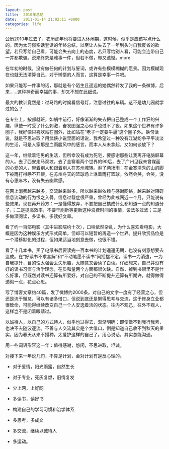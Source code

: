 ```yaml
---
layout: post
title:  2010年总结
date:   2011-01-14 21:02:11 +0800
categories: life
---
```

公历2010年过去了，农历虎年也将要进入休闲期，这时候，似乎是应该写点什么的。因为太习惯空话套话的年终总结，以至让人失去了一年到头时自我反省的欲望。若只写给自己看，可能会失去向上的态度，若只写给别人看，可能会连带自己一并都欺骗。说来终究是难事一件，但若不做，却又遗憾。more

在年初的时候，没有做任何的计划与誓词，或许有些模模糊糊的愿景。因为模糊现在也就无法清算自己，对于懒惰的人而言，这算是幸事一件吧。

如果只能写一件事的话，那就是有个陌生且遥远的她偶然转发了我的一条微博，后来……这种神奇而幸福的事，却又不想在此细说。

最大的教训竟然是：过马路的时候看信号灯，注意过往的车辆。这不是幼儿园就学过的么？

在专业上，按部就班，如蜗牛前行，好像渐渐的失去把自己整成一个工作狂的兴趣，纵使一时受了什么刺激，奋发图强之心似乎也过不了夜。如果这个世界有许多圈子，我好像只喜欢站在圈外，比如站在“老子一定要牛逼”这个圈子外。换句话说，就是不思进取？用武侠小说里面的话说，我希望过一种没有江湖纷争平平淡淡的生活，可是人家那是血雨腥风中的感言，而本人从未拿起，又如何谈放下？

这一年，继续着宅男的生活，但所幸没有成为死宅，要感谢那些让我离开电脑屏幕的人。去了西安走马观坟，去了金寨看两个世界的90后，去了广州见我未曾谋面的心爱的人，带着别人和跟着别人在苏州城转。淋了两场雨：在金寨清秀的山的脚下被雨打得睁不开眼，在苏州冬天的篮球场上淋着雨打篮球。依然会哭，会笑，没有心思麻木，没有失去幽默感。

在网上消费越来越多，交流越来越多，所以越来越依赖与感谢网络，越来越对阻碍信息流动的行为恨之入骨。信息过载症很严重，曾经为此戒网近一个月，只能说有些效果。现在再开药方：一是懂得放弃，不要把自己搞成什么都知道一点的知道分子，；二是提高效率，不要干刷新等更新这种浪费时间的事情，设法多过滤；三是多做深阅读，多读书，多读好文章。

看了约一百部电影（其中进影院约十次），口味依然杂乱，为什么喜欢看电影，大概是因为这种娱乐方式形式简单，但却可以短暂的再造一个世界。提升欣赏品位是一个潜移默化的过程，但如果适当地刻意去做，也很不错。

看了十几本书，买了电纸书后要读完一百本书的计划遥遥无期，也没有刻意想要去达成。在“好读书不求甚解”和“不动笔墨不读书”间摇摆不定。读书一为消遣，一为自我提升，目的性太强会丢失乐趣，太随意又会读了白读。仔细想来，自己并没有好的读书习惯与治学理念，在质和量两个方面都很欠缺。自然，掉到书眼里不是什么好事，但既然对读书还算有所爱好，对自己的不断提升还算有所期许，就得做得透彻一点，花点心思。

写了博客文章约40篇，发了微博约2000条。对自己的文字一度有了经营之心，但还是流于懈怠，可以有诸多借口，但说到底还是懒得思考与交流，这于修身立业都很致命，可能得继续改变自己一个人安逸着活的状态。往内不观己，往外不观人，这样岂不是闭着眼睛过。

以诚待人，以自己的方式待人，似乎也过得去，渐渐明确：即使做不到我行我素，也决不去随波逐流。不善与人交流其实是个大借口，倒是知道自己收不到秋天的果实，因为春天从来不播种，太爱护这样的自己了。用心说话，其实总能沟通。

用一些词语形容这一年：值得感谢，悠闲，不思进取，坦诚。

对接下来一年说几句，不算是计划，会对计划有逆反心理的。

*   对于爱情，阳光雨露，自然生长

*   对于专业，死灰复燃，旧情复发

*   少上网，上好网

*   多读书，读好书

*   构建自己的学习习惯和治学体系

*   多思考，多成文

*   多交流，继续以诚待人

*   多运动。

